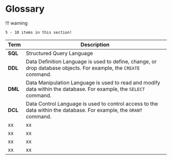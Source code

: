 # Glossary

!!! warning

    5 - 10 items in this section!

| **Term** | **Description**                                                                                                    |
| -------- | ------------------------------------------------------------------------------------------------------------------ |
| **SQL**  | Structured Query Language                                                                                          |
| **DDL**  | Data Definition Language is used to define, change, or drop database objects. For example, the `CREATE` command.   |
| **DML**  | Data Manipulation Language is used to read and modify data within the database. For example, the `SELECT` command. |
| **DCL**  | Data Control Language is used to control access to the data within the database. For example, the `GRANT` command. |
| xx       | xx                                                                                                                 |
| xx       | xx                                                                                                                 |
| xx       | xx                                                                                                                 |
| xx       | xx                                                                                                                 |
